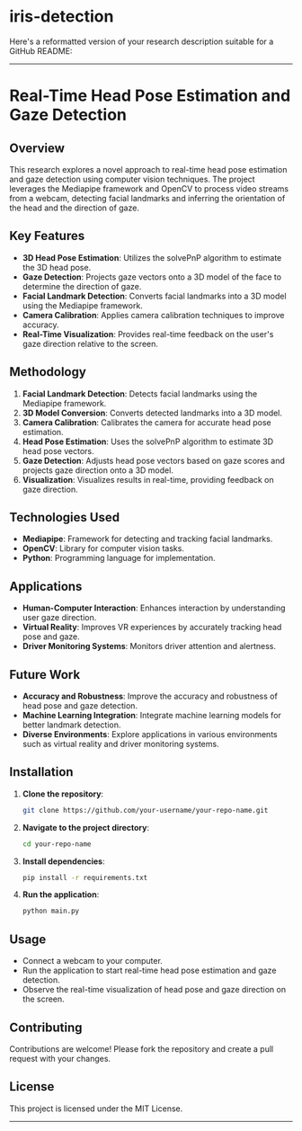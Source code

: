 # iris-detection
Here's a reformatted version of your research description suitable for a GitHub README:

---

# Real-Time Head Pose Estimation and Gaze Detection

## Overview

This research explores a novel approach to real-time head pose estimation and gaze detection using computer vision techniques. The project leverages the Mediapipe framework and OpenCV to process video streams from a webcam, detecting facial landmarks and inferring the orientation of the head and the direction of gaze. 

## Key Features

- **3D Head Pose Estimation**: Utilizes the solvePnP algorithm to estimate the 3D head pose.
- **Gaze Detection**: Projects gaze vectors onto a 3D model of the face to determine the direction of gaze.
- **Facial Landmark Detection**: Converts facial landmarks into a 3D model using the Mediapipe framework.
- **Camera Calibration**: Applies camera calibration techniques to improve accuracy.
- **Real-Time Visualization**: Provides real-time feedback on the user's gaze direction relative to the screen.

## Methodology

1. **Facial Landmark Detection**: Detects facial landmarks using the Mediapipe framework.
2. **3D Model Conversion**: Converts detected landmarks into a 3D model.
3. **Camera Calibration**: Calibrates the camera for accurate head pose estimation.
4. **Head Pose Estimation**: Uses the solvePnP algorithm to estimate 3D head pose vectors.
5. **Gaze Detection**: Adjusts head pose vectors based on gaze scores and projects gaze direction onto a 3D model.
6. **Visualization**: Visualizes results in real-time, providing feedback on gaze direction.

## Technologies Used

- **Mediapipe**: Framework for detecting and tracking facial landmarks.
- **OpenCV**: Library for computer vision tasks.
- **Python**: Programming language for implementation.

## Applications

- **Human-Computer Interaction**: Enhances interaction by understanding user gaze direction.
- **Virtual Reality**: Improves VR experiences by accurately tracking head pose and gaze.
- **Driver Monitoring Systems**: Monitors driver attention and alertness.

## Future Work

- **Accuracy and Robustness**: Improve the accuracy and robustness of head pose and gaze detection.
- **Machine Learning Integration**: Integrate machine learning models for better landmark detection.
- **Diverse Environments**: Explore applications in various environments such as virtual reality and driver monitoring systems.

## Installation

1. **Clone the repository**:
   ```sh
   git clone https://github.com/your-username/your-repo-name.git
   ```
2. **Navigate to the project directory**:
   ```sh
   cd your-repo-name
   ```
3. **Install dependencies**:
   ```sh
   pip install -r requirements.txt
   ```
4. **Run the application**:
   ```sh
   python main.py
   ```

## Usage

- Connect a webcam to your computer.
- Run the application to start real-time head pose estimation and gaze detection.
- Observe the real-time visualization of head pose and gaze direction on the screen.

## Contributing

Contributions are welcome! Please fork the repository and create a pull request with your changes.

## License

This project is licensed under the MIT License.

---
